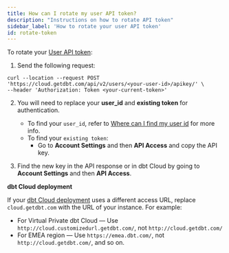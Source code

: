 ```yaml
---
title: How can I rotate my user API token?
description: "Instructions on how to rotate API token"
sidebar_label: 'How to rotate your user API token'
id: rotate-token
---
```



To rotate your [User API token](/docs/dbt-cloud-apis/user-tokens):

1. Send the following request: 

```
curl --location --request POST 'https://cloud.getdbt.com/api/v2/users/<your-user-id>/apikey/' \
--header 'Authorization: Token <your-current-token>'
```

2. You will need to replace your **user_id** and **existing token** for authentication. 

    - To find your `user_id`, refer to [Where can I find my user id](/faqs/Accounts/find-user-id) for more info. 
    - To find your `existing token`:
        * Go to **Account Settings** and then **API Access** and copy the API key.


3. Find the new key in the API response or in dbt Cloud by going to **Account Settings** and then **API Access**.


**dbt Cloud deployment**

If your [dbt Cloud deployment](/docs/deploy/regions-ip-addresses) uses a different access URL, replace `cloud.getdbt.com` with the URL of your instance. For example:

- For Virtual Private dbt Cloud &mdash; Use `http://cloud.customizedurl.getdbt.com/`, not `http://cloud.getdbt.com/`<br />
- For EMEA region &mdash; Use `https://emea.dbt.com/`, not `http://cloud.getdbt.com/`, and so on. 

